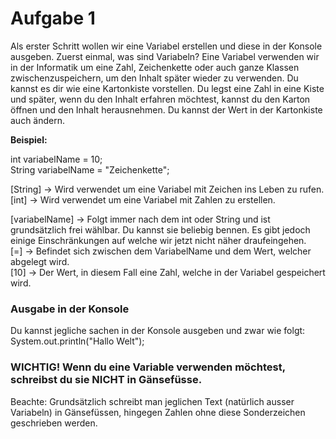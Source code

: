 # Aufgabe 1

Als erster Schritt wollen wir eine Variabel erstellen und diese in der Konsole ausgeben.
Zuerst einmal, was sind Variabeln? Eine Variabel verwenden wir in der Informatik um eine Zahl,
Zeichenkette oder auch ganze Klassen zwischenzuspeichern, um den Inhalt später wieder zu verwenden.
Du kannst es dir wie eine Kartonkiste vorstellen. Du legst eine Zahl in eine Kiste und später, wenn du den Inhalt erfahren möchtest,
kannst du den Karton öffnen und den Inhalt herausnehmen. Du kannst der Wert in der Kartonkiste auch ändern.

<b>Beispiel:</b>

int variabelName = 10; <br/>String variabelName = "Zeichenkette";

[String] -> Wird verwendet um eine Variabel mit Zeichen ins Leben zu rufen. <br/>
[int] -> Wird verwendet um eine Variabel mit Zahlen zu erstellen.


[variabelName] -> Folgt immer nach dem int oder String und ist grundsätzlich frei wählbar. Du kannst sie beliebig bennen. Es gibt jedoch einige Einschränkungen auf welche wir jetzt nicht näher draufeingehen.
<br/>[=] -> Befindet sich zwischen dem VariabelName und dem Wert, welcher abgelegt wird.
<br/>[10] -> Der Wert, in diesem Fall eine Zahl, welche in der Variabel gespeichert wird.



<h3>Ausgabe in der Konsole</h3>
Du kannst jegliche sachen in der Konsole ausgeben und zwar wie folgt: <br/>
System.out.println("Hallo Welt");


<h3>WICHTIG! Wenn du eine Variable verwenden möchtest, schreibst du sie NICHT in Gänsefüsse.</h3>
Beachte: Grundsätzlich schreibt man jeglichen Text (natürlich ausser Variabeln) in Gänsefüssen, hingegen Zahlen ohne diese Sonderzeichen geschrieben werden.